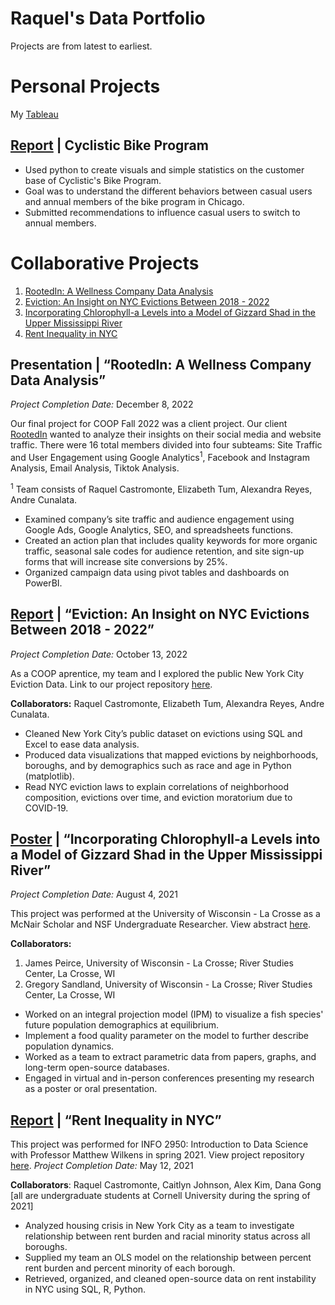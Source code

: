 # Raquel's Data Portfolio
Projects are from latest to earliest.

# Personal Projects
My [Tableau](https://public.tableau.com/app/profile/raquel.castromonte5615)

## [Report](https://github.com/raquelCastromonte/Cyclistic_Analysis_Report) | Cyclistic Bike Program
- Used python to create visuals and simple statistics on the customer base of Cyclistic's Bike Program.
- Goal was to understand the different behaviors between casual users and annual members of the bike program in Chicago.
- Submitted recommendations to influence casual users to switch to annual members.

# Collaborative Projects
1. [RootedIn: A Wellness Company Data Analysis](https://raquelcastromonte.github.io/Data-Analytics-Portfolio/#presentation--rootedin-a-wellness-company-data-analysis)
2. [Eviction: An Insight on NYC Evictions Between 2018 - 2022](https://raquelcastromonte.github.io/Data-Analytics-Portfolio/#report--eviction-an-insight-on-nyc-evictions-between-2018---2022)
3. [Incorporating Chlorophyll-a Levels into a Model of Gizzard Shad in the Upper Mississippi River](https://raquelcastromonte.github.io/Data-Analytics-Portfolio/#poster-incorporating-chlorophyll-a-levels-into-a-model-of-gizzard-shad-in-the-upper-mississippi-river)
4. [Rent Inequality in NYC](https://raquelcastromonte.github.io/Data-Analytics-Portfolio/#report-rent-inequality-in-nyc)

## Presentation | “RootedIn: A Wellness Company Data Analysis” 
*Project Completion Date:* December 8, 2022

Our final project for COOP Fall 2022 was a client project. Our client [RootedIn](https://berootedin.com/) wanted to analyze their insights on their social media and website traffic. There were 16 total members divided into four subteams: Site Traffic and User Engagement using Google Analytics<sup>1</sup>, Facebook and Instagram Analysis, Email Analysis, Tiktok Analysis.

<sup>1</sup> Team consists of Raquel Castromonte, Elizabeth Tum, Alexandra Reyes, Andre Cunalata.

- Examined company’s site traffic and audience engagement using Google Ads, Google Analytics, SEO, and spreadsheets functions. 
- Created an action plan that includes quality keywords for more organic traffic, seasonal sale codes for audience retention, and site sign-up forms that will increase site conversions by 25%. 
- Organized campaign data using pivot tables and dashboards on PowerBI. 

## [Report](https://github.com/raquelCastromonte/NYC_evictions/blob/main/%5BCOOP%5D%20NYC%20Evictions%20Presentation.pdf) | “Eviction: An Insight on NYC Evictions Between 2018 - 2022” 
*Project Completion Date:* October 13, 2022

As a COOP aprentice, my team and I explored the public New York City Eviction Data. Link to our project repository [here](https://github.com/raquelCastromonte/NYC_evictions).

**Collaborators:** Raquel Castromonte, Elizabeth Tum, Alexandra Reyes, Andre Cunalata.

- Cleaned New York City’s public dataset on evictions using SQL and Excel to ease data analysis. 
- Produced data visualizations that mapped evictions by neighborhoods, boroughs, and by demographics such as race and age in Python (matplotlib). 
- Read NYC eviction laws to explain correlations of neighborhood composition, evictions over time, and eviction moratorium due to COVID-19. 


## [Poster](https://www.linkedin.com/in/raquel-castromonte/overlay/1635499978339/single-media-viewer/) | “Incorporating Chlorophyll-a Levels into a Model of Gizzard Shad in the Upper Mississippi River”  
*Project Completion Date:* August 4, 2021

This project was performed at the University of Wisconsin - La Crosse as a McNair Scholar and NSF Undergraduate Researcher.
View abstract [here](https://ir.library.illinoisstate.edu/beer/2021/ts2/8/).

**Collaborators:** 
1. James Peirce, University of Wisconsin - La Crosse; River Studies Center, La Crosse, WI
2. Gregory Sandland, University of Wisconsin - La Crosse; River Studies Center, La Crosse, WI

- Worked on an integral projection model (IPM) to visualize a fish species' future population demographics at equilibrium. 
- Implement a food quality parameter on the model to further describe population dynamics. 
- Worked as a team to extract parametric data from papers, graphs, and long-term open-source databases.  
- Engaged in virtual and in-person conferences presenting my research as a poster or oral presentation.  


## [Report](https://github.com/cailtyn-caj96/info-2950/blob/main/final/finalproject.ipynb) | “Rent Inequality in NYC”
This project was performed for INFO 2950: Introduction to Data Science with Professor Matthew Wilkens in spring 2021. View project repository [here](https://github.com/cailtyn-caj96/info-2950).
*Project Completion Date:* May 12, 2021

**Collaborators**: Raquel Castromonte, Caitlyn Johnson, Alex Kim, Dana Gong [all are undergraduate students at Cornell University during the spring of 2021]

-	Analyzed housing crisis in New York City as a team to investigate relationship between rent burden and racial minority status across all boroughs.
-	Supplied my team an OLS model on the relationship between percent rent burden and percent minority of each borough.
-	Retrieved, organized, and cleaned open-source data on rent instability in NYC using SQL, R, Python.

